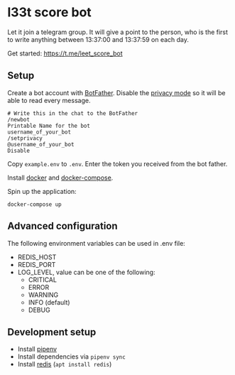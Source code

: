 # l33t score bot

Let it join a telegram group. It will give a point to
the person, who is the first to write anything between
13:37:00 and 13:37:59 on each day.

Get started: https://t.me/leet_score_bot

## Setup

Create a bot account with [BotFather](https://t.me/BotFather).
Disable the [privacy mode](https://core.telegram.org/bots#privacy-mode) so it will be able
to read every message.

    # Write this in the chat to the BotFather
    /newbot
    Printable Name for the bot
    username_of_your_bot
    /setprivacy
    @username_of_your_bot
    Disable

Copy `example.env` to `.env`. Enter the token you received from the bot father.

Install [docker](https://docs.docker.com/engine/install/) and
[docker-compose](https://docs.docker.com/compose/install/#install-compose).

Spin up the application:

    docker-compose up
    
## Advanced configuration

The following environment variables can be used in .env file:
- REDIS_HOST
- REDIS_PORT
- LOG_LEVEL, value can be one of the following:
    - CRITICAL
    - ERROR
    - WARNING
    - INFO (default)
    - DEBUG

## Development setup

- Install [pipenv](https://github.com/pypa/pipenv)
- Install dependencies via `pipenv sync`
- Install [redis](https://redis.io/) (`apt install redis`)
